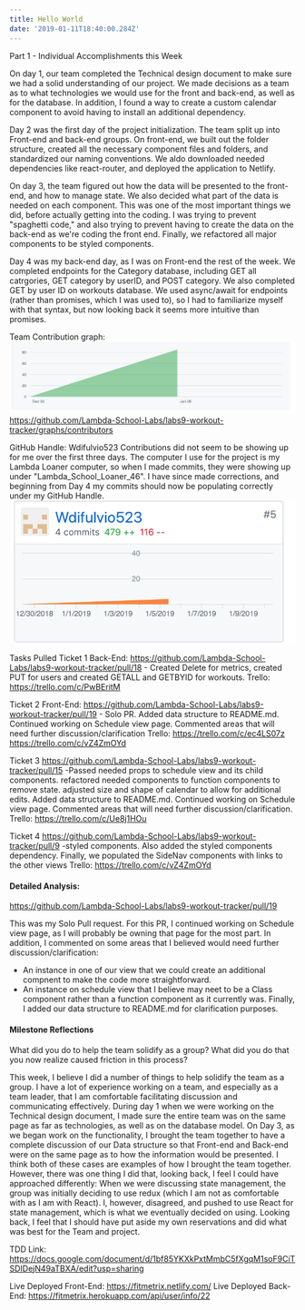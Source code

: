 ```yaml
---
title: Hello World
date: '2019-01-11T18:40:00.284Z'
---
```


Part 1 - Individual Accomplishments this Week

On day 1, our team completed the Technical design document to make sure we had a solid understanding of our project. We made decisions as a team as to what technologies we would use for the front and back-end, as well as for the database. In addition, I found a way to create a custom calendar component to avoid having to install an additional dependency.

Day 2 was the first day of the project initialization. The team split up into Front-end and back-end groups. On front-end, we built out the folder structure, created all the necessary component files and folders, and standardized our naming conventions. We aldo downloaded needed dependencies like react-router, and deployed the application to Netlify.

On day 3, the team figured out how the data will be presented to the front-end, and how to manage state. We also decided what part of the data is needed on each component. This was one of the most important things we did, before actually getting into the coding. I was trying to prevent "spaghetti code," and also trying to prevent having to create the data on the back-end as we're coding the front end. Finally, we refactored all major components to be styled components. 

Day 4 was my back-end day, as I was on Front-end the rest of the week. We completed endpoints for the Category database, including GET all catrgories, GET category by userID, and POST category. We also completed GET by user ID on workouts database. We used async/await for endpoints (rather than promises, which I was used to), so I had to familiarize myself with that syntax, but now looking back it seems more intuitive than promises.



Team Contribution graph: 
![contribution graph](../../assets/teamweek1.png)
https://github.com/Lambda-School-Labs/labs9-workout-tracker/graphs/contributors

GitHub Handle: Wdifulvio523
Contributions did not seem to be showing up for me over the first three days. The computer I use for the project is my Lambda Loaner computer, so when I made commits, they were showing up under "Lambda_School_Loaner_46". I have since made corrections, and beginning from Day 4 my commits should now be populating correctly under my GitHub Handle.
![contribution graph](../../assets/selfweek1.png)


Tasks Pulled
Ticket 1
Back-End: https://github.com/Lambda-School-Labs/labs9-workout-tracker/pull/18 - Created Delete for metrics, created PUT for users and created GETALL and GETBYID for workouts.
Trello: https://trello.com/c/PwBEritM

Ticket 2
Front-End: https://github.com/Lambda-School-Labs/labs9-workout-tracker/pull/19 - Solo PR. Added data structure to README.md. Continued working on Schedule view page. Commented areas that will need further discussion/clarification
Trello: 
https://trello.com/c/ec4LS07z
https://trello.com/c/vZ4ZmOYd

Ticket 3
https://github.com/Lambda-School-Labs/labs9-workout-tracker/pull/15 -Passed needed props to schedule view and its child components. refactored needed components to function components to remove state. adjusted size and shape of calendar to allow for additional edits. Added data structure to README.md. Continued working on Schedule view page. Commented areas that will need further discussion/clarification.
Trello: https://trello.com/c/Ue8j1HOu

Ticket 4
https://github.com/Lambda-School-Labs/labs9-workout-tracker/pull/9 -styled components. Also added the styled components dependency. Finally, we populated the SideNav components with links to the other views
Trello: https://trello.com/c/vZ4ZmOYd

#### Detailed Analysis:

https://github.com/Lambda-School-Labs/labs9-workout-tracker/pull/19

This was my Solo Pull request. For this PR, I continued working on Schedule view page, as I will probably be owning that page for the most part. In addition, I commented on some areas that I believed would need further discussion/clarification: 
- An instance in one of our view that we could create an additional compnent to make the code more straightforward. 
- An instance on schedule view that I believe may neet to be a Class component rather than a function component as it currently was.
Finally, I added our data structure to README.md for clarification purposes.



#### Milestone Reflections

 What did you do to help the team solidify as a group? What did you do that you now realize caused friction in this process?

 This week, I believe I did a number of things to help solidify the team as a group. I have a lot of experience working on a team, and especially as a team leader, that I am comfortable facilitating discussion and communicating effectively. During day 1 when we were working on the Technical design document, I made sure the entire team was on the same page as far as technologies, as well as on the database model. On Day 3, as we began work on the functionality, I brought the team together to have a complete discussion of our Data structure so that Front-end and Back-end were on the same page as to how the information would be presented. I think both of these cases are examples of how I brought the team together. However, there was one thing I did that, looking back, I feel I could have approached differently: When we were discussing state management, the group was initially deciding to use redux (which I am not as comfortable with as I am with React). I, however, disagreed, and pushed to use React for state management, which is what we eventually decided on using. Looking back, I feel that I should have put aside my own reservations and did what was best for the Team and project.



TDD Link: https://docs.google.com/document/d/1bf85YKXkPxtMmbC5fXgqM1soF9CiTSDIDejN49aTBXA/edit?usp=sharing

Live Deployed Front-End: https://fitmetrix.netlify.com/
Live Deployed Back-End: https://fitmetrix.herokuapp.com/api/user/info/22


